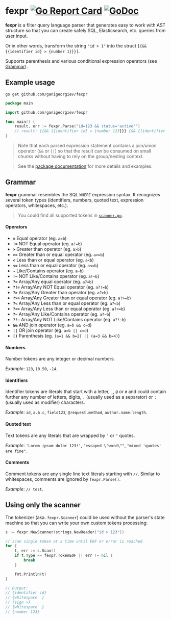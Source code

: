 fexpr
[![Go Report Card](https://goreportcard.com/badge/github.com/ganigeorgiev/fexpr)](https://goreportcard.com/report/github.com/ganigeorgiev/fexpr)
[![GoDoc](https://godoc.org/github.com/ganigeorgiev/fexpr?status.svg)](https://pkg.go.dev/github.com/ganigeorgiev/fexpr)
================================================================================

**fexpr** is a filter query language parser that generates easy to work with AST structure so that you can create safely SQL, Elasticsearch, etc. queries from user input.

Or in other words, transform the string `"id > 1"` into the struct `[{&& {{identifier id} > {number 1}}}]`.

Supports parenthesis and various conditional expression operators (see [Grammar](https://github.com/ganigeorgiev/fexpr#grammar)).


## Example usage

```
go get github.com/ganigeorgiev/fexpr
```

```go
package main

import github.com/ganigeorgiev/fexpr

func main() {
    result, err := fexpr.Parse("id=123 && status='active'")
    // result: [{&& {{identifier id} = {number 123}}} {&& {{identifier status} = {text active}}}]
}
```

> Note that each parsed expression statement contains a join/union operator (`&&` or `||`) so that the result can be consumed on small chunks without having to rely on the group/nesting context.

> See the [package documentation](https://pkg.go.dev/github.com/ganigeorgiev/fexpr) for more details and examples.


## Grammar

**fexpr** grammar resembles the SQL `WHERE` expression syntax. It recognizes several token types (identifiers, numbers, quoted text, expression operators, whitespaces, etc.).

> You could find all supported tokens in [`scanner.go`](https://github.com/ganigeorgiev/fexpr/blob/master/scanner.go).

#### Operators

- **`=`**  Equal operator (eg. `a=b`)
- **`!=`** NOT Equal operator (eg. `a!=b`)
- **`>`**  Greater than operator (eg. `a>b`)
- **`>=`** Greater than or equal operator (eg. `a>=b`)
- **`<`**  Less than or equal operator (eg. `a<b`)
- **`<=`** Less than or equal operator (eg. `a<=b`)
- **`~`**  Like/Contains operator (eg. `a~b`)
- **`!~`** NOT Like/Contains operator (eg. `a!~b`)
- **`?=`**  Array/Any equal operator (eg. `a?=b`)
- **`?!=`** Array/Any NOT Equal operator (eg. `a?!=b`)
- **`?>`**  Array/Any Greater than operator (eg. `a?>b`)
- **`?>=`** Array/Any Greater than or equal operator (eg. `a?>=b`)
- **`?<`**  Array/Any Less than or equal operator (eg. `a?<b`)
- **`?<=`** Array/Any Less than or equal operator (eg. `a?<=b`)
- **`?~`**  Array/Any Like/Contains operator (eg. `a?~b`)
- **`?!~`** Array/Any NOT Like/Contains operator (eg. `a?!~b`)
- **`&&`** AND join operator (eg. `a=b && c=d`)
- **`||`** OR join operator (eg. `a=b || c=d`)
- **`()`** Parenthesis (eg. `(a=1 && b=2) || (a=3 && b=4)`)

#### Numbers
Number tokens are any integer or decimal numbers.

_Example_: `123`, `10.50`, `-14`.

#### Identifiers

Identifier tokens are literals that start with a letter, `_`, `@` or `#` and could contain further any number of letters, digits, `.` (usually used as a separator) or `:` (usually used as modifier) characters.

_Example_: `id`, `a.b.c`, `field123`, `@request.method`, `author.name:length`.

#### Quoted text

Text tokens are any literals that are wrapped by `'` or `"` quotes.

_Example_: `'Lorem ipsum dolor 123!'`, `"escaped \"word\""`, `"mixed 'quotes' are fine"`.

#### Comments

Comment tokens are any single line text literals starting with `//`.
Similar to whitespaces, comments are ignored by `fexpr.Parse()`.

_Example_: `// test`.


## Using only the scanner

The tokenizer (aka. `fexpr.Scanner`) could be used without the parser's state machine so that you can write your own custom tokens processing:

```go
s := fexpr.NewScanner(strings.NewReader("id > 123"))

// scan single token at a time until EOF or error is reached
for {
    t, err := s.Scan()
    if t.Type == fexpr.TokenEOF || err != nil {
        break
    }

    fmt.Println(t)
}

// Output:
// {identifier id}
// {whitespace  }
// {sign >}
// {whitespace  }
// {number 123}
```
